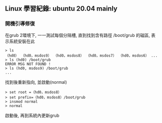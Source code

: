 

## Linux 學習紀錄: ubuntu 20.04 mainly 

### 開機引導修復

在grub 2環境下, 一一測試每個分隔槽, 直到找到含有路徑 /boot/grub 的磁區, 表示系統安裝在此
```grub
> ls
（hd0） （hd0，msdos9） （hd0，msdos8） （hd0，msdos7） （hd0，msdos6） ...
> ls (hd0) /boot/grub
ERROR MSG NOT FOUND ! 
> ls (hd0, msdos9) /boot/grub 
...
```
找到後重新指向, 並啟動(normal)

```grub
> set root =（hd0，msdos8）
> set prefix=（hd0，msdos8）/boot/grub
> insmod normal 
> normal
```
啟動後, 再到系統內更新grub


